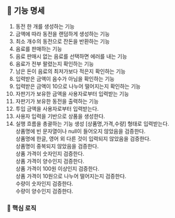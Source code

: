 ## 📝 기능 명세

1. 동전 한 개를 생성하는 기능
2. 금액에 따라 동전을 랜덤하게 생성하는 기능
3. 최소 개수의 동전으로 잔돈을 반환하는 기능
4. 음료를 판매하는 기능
5. 음료 판매시 없는 음료를 선택하면 에러를 내는 기능
6. 음료가 전부 팔렸는지 확인하는 기능
7. 남은 돈이 음료의 최저가보다 적은지 확인하는 기능
8. 입력받은 금액이 음수가 아님을 확인하는 기능
9. 입력받은 금액이 10으로 나누어 떨어지는지 확인하는 기능
10. 자판기가 보유한 금액을 사용자로부터 입력받는 기능
11. 자판기가 보유한 동전을 출력하는 기능
12. 투입 금액을 사용자로부터 입력받는다.
13. 사용자 입력을 기반으로 상품을 생성한다.  
14. 실행 흐름을 총괄하는 기능 생성
    [상품명,가격,수량] 형태로 입력받는다.  
    상품명에 빈 문자열이나 null이 들어오지 않았음을 검증한다.  
    상품명에 한글, 영어 외 다른 것이 입력되지 않았음을 검증한다.  
    상품명이 중복되지 않았음을 검증한다.  
    상품 가격이 숫자인지 검증한다.  
    상품 가격이 양수인지 검증한다.  
    상품 가격이 100원 이상인지 검증한다.  
    상품 가격이 10원으로 나누어 떨어지는지 검증한다.  
    수량이 숫자인지 검증한다.  
    수량이 양수인지 검증한다.

### 📌 핵심 로직